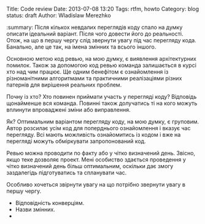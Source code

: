 Title: Code review
Date: 2013-07-08 13:20
Tags: rtfm, howto
Category: blog
status: draft
Author: Wladislaw Merezhko

:summary: Після кількох невдалих переглядів коду спало на думку описати ідеальний варіант. Після чого довести його до реальності. Отож, на що в першу чергу слід звернути увагу під час перегляду кода. Банально, але це так, на імена змінних та всього іншого.

Основною метою код ревью, на мою думку, є виявлення архітектурних помилок. Також за допомогою код ревью команда залишається в курсі хто над чим працює. Ще одним бенефітом є ознайомлення із різноманітними алгоритмами та практичними реалізаціями різних патернів для вирішення реальних проблем.

Почну із хто? Хто повинен приймати участь у перегляді коду? Відповідь щонайменше вся команда. Повинні також долучатись ті на кого можуть вплинути впроваджені зміни або виправлення.

Як? Оптимальним варіантом перегляду коду, на мою думку, є груповим. Автор розсилає усім код для поперднього ознайомлення і вказує час перегляду. Всі мають можливість ознайомитись із кодом і вже на перегляді можуть обміркувати запропонований код.

Ревью можна проводити по факту або у чітко визначений день. Звісно, якщо теке дозволяє проект. Мені особиство здається проведення у чітко визначений день більш оптимальним, оскільки дає змогу заздалегідь підготуватись та спланувати час.

Особливо хочеться звірнути увагу на що потрібно звернути увагу в першу чергу.

 * Відповідність конверціям.
 * Назви змінних.
 * 
